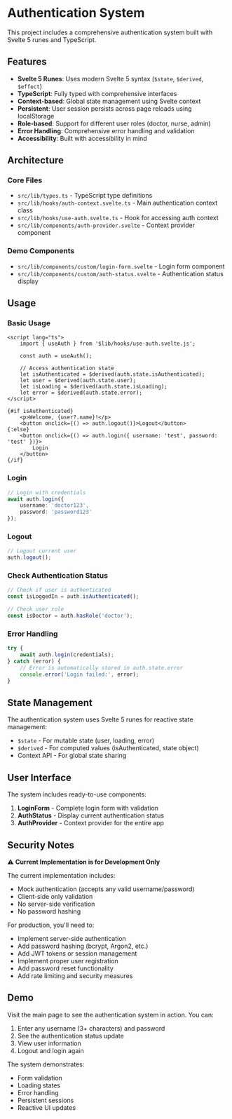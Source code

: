# Authentication System

This project includes a comprehensive authentication system built with Svelte 5 runes and TypeScript.

## Features

- **Svelte 5 Runes**: Uses modern Svelte 5 syntax (`$state`, `$derived`, `$effect`)
- **TypeScript**: Fully typed with comprehensive interfaces
- **Context-based**: Global state management using Svelte context
- **Persistent**: User session persists across page reloads using localStorage
- **Role-based**: Support for different user roles (doctor, nurse, admin)
- **Error Handling**: Comprehensive error handling and validation
- **Accessibility**: Built with accessibility in mind

## Architecture

### Core Files

- `src/lib/types.ts` - TypeScript type definitions
- `src/lib/hooks/auth-context.svelte.ts` - Main authentication context class
- `src/lib/hooks/use-auth.svelte.ts` - Hook for accessing auth context
- `src/lib/components/auth-provider.svelte` - Context provider component

### Demo Components

- `src/lib/components/custom/login-form.svelte` - Login form component
- `src/lib/components/custom/auth-status.svelte` - Authentication status display

## Usage

### Basic Usage

```svelte
<script lang="ts">
	import { useAuth } from '$lib/hooks/use-auth.svelte.js';
	
	const auth = useAuth();
	
	// Access authentication state
	let isAuthenticated = $derived(auth.state.isAuthenticated);
	let user = $derived(auth.state.user);
	let isLoading = $derived(auth.state.isLoading);
	let error = $derived(auth.state.error);
</script>

{#if isAuthenticated}
	<p>Welcome, {user?.name}!</p>
	<button onclick={() => auth.logout()}>Logout</button>
{:else}
	<button onclick={() => auth.login({ username: 'test', password: 'test' })}>
		Login
	</button>
{/if}
```

### Login

```typescript
// Login with credentials
await auth.login({
	username: 'doctor123',
	password: 'password123'
});
```

### Logout

```typescript
// Logout current user
auth.logout();
```

### Check Authentication Status

```typescript
// Check if user is authenticated
const isLoggedIn = auth.isAuthenticated();

// Check user role
const isDoctor = auth.hasRole('doctor');
```

### Error Handling

```typescript
try {
	await auth.login(credentials);
} catch (error) {
	// Error is automatically stored in auth.state.error
	console.error('Login failed:', error);
}
```

## State Management

The authentication system uses Svelte 5 runes for reactive state management:

- `$state` - For mutable state (user, loading, error)
- `$derived` - For computed values (isAuthenticated, state object)
- Context API - For global state sharing

## User Interface

The system includes ready-to-use components:

1. **LoginForm** - Complete login form with validation
2. **AuthStatus** - Display current authentication status
3. **AuthProvider** - Context provider for the entire app

## Security Notes

⚠️ **Current Implementation is for Development Only**

The current implementation includes:
- Mock authentication (accepts any valid username/password)
- Client-side only validation
- No server-side verification
- No password hashing

For production, you'll need to:
- Implement server-side authentication
- Add password hashing (bcrypt, Argon2, etc.)
- Add JWT tokens or session management
- Implement proper user registration
- Add password reset functionality
- Add rate limiting and security measures

## Demo

Visit the main page to see the authentication system in action. You can:

1. Enter any username (3+ characters) and password
2. See the authentication status update
3. View user information
4. Logout and login again

The system demonstrates:
- Form validation
- Loading states
- Error handling
- Persistent sessions
- Reactive UI updates
